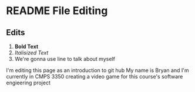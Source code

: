 # README File Editing
## Edits
1. **Bold Text**
2. *Italisized Text*
3. We're gonna use line to talk about myself

I'm editing this page as an introduction to git hub
My name is Bryan and I'm currently in CMPS 3350 creating
a video game for this course's software engieering project


